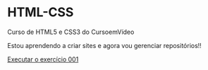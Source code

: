 # HTML-CSS
 Curso de HTML5 e CSS3 do CursoemVídeo

Estou aprendendo a criar sites e agora vou gerenciar repositórios!!

<a href="https://isabelleoli.github.io/HTML-CSS/exercicios/ex001/index.html">Executar o exercício 001</a>